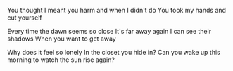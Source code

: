 You thought I meant you harm
and when I didn't do
You took my hands
and cut yourself

Every time the dawn seems so close
It's far away again
I can see their shadows
When you want to get away

Why does it feel so lonely
In the closet you hide in?
Can you wake up this morning
to watch the sun rise again?